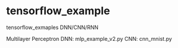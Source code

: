 # tensorflow_example
tensorflow_exmaples DNN/CNN/RNN

Multilayer Perceptron DNN: mlp_example_v2.py
CNN: cnn_mnist.py
